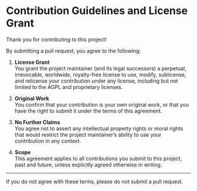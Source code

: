 # Contribution Guidelines and License Grant

Thank you for contributing to this project!

By submitting a pull request, you agree to the following:

1. **License Grant**  
   You grant the project maintainer (and its legal successors) a perpetual, irrevocable, worldwide, royalty-free license to use, modify, sublicense, and relicense your contribution under any license, including but not limited to the AGPL and proprietary licenses.

2. **Original Work**  
   You confirm that your contribution is your own original work, or that you have the right to submit it under the terms of this agreement.

3. **No Further Claims**  
   You agree not to assert any intellectual property rights or moral rights that would restrict the project maintainer’s ability to use your contribution in any context.

4. **Scope**  
   This agreement applies to all contributions you submit to this project, past and future, unless explicitly agreed otherwise in writing.

---

If you do not agree with these terms, please do not submit a pull request.